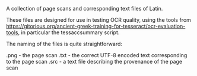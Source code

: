 A collection of page scans and corresponding text files of Latin.

These files are designed for use in testing OCR quality, using the tools from https://gitorious.org/ancient-greek-training-for-tesseract/ocr-evaluation-tools, in particular the tessaccsummary script.

The naming of the files is quite straightforward:

  <name>.png - the page scan
  <name>.txt - the correct UTF-8 encoded text corresponding to the page scan
  <name>.src - a text file describing the provenance of the page scan
